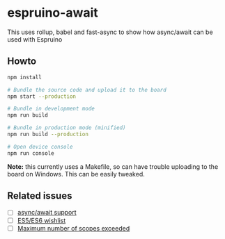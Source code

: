 # espruino-await

This uses rollup, babel and fast-async to show how async/await can be used with Espruino

## Howto

```bash
npm install

# Bundle the source code and upload it to the board
npm start --production

# Bundle in development mode
npm run build

# Bundle in production mode (minified)
npm run build --production

# Open device console
npm run console
```

**Note:** this currently uses a Makefile, so can have trouble uploading to the board on Windows. This can be easily tweaked.

## Related issues

- [ ] [async/await support](https://github.com/espruino/Espruino/issues/1272)
- [ ] [ES5/ES6 wishlist](https://github.com/espruino/Espruino/issues/1302)
- [ ] [Maximum number of scopes exceeded](https://github.com/espruino/Espruino/issues/948)
